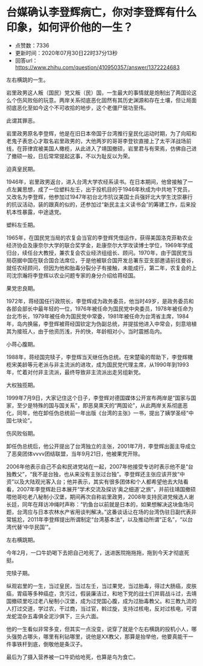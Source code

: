 # 台媒确认李登辉病亡，你对李登辉有什么印象，如何评价他的一生？
- 点赞数：7336
- 更新时间：2020年07月30日22时37分13秒
- 回答url：https://www.zhihu.com/question/410950357/answer/1372224683
<body>
 <p data-pid="wScFRiVU">左右横跳的一生。</p>
 <p data-pid="YvXt8A4f">岩里政男这人叛（国民）党又叛（民）国，一生最大的事情就是炮制出了两国论这么个伤风败俗的玩意。两岸关系彻底恶化固然有其历史渊源和存在土壤，但让局面彻底恶化至如今这个不可收拾的地步，这个老僵尸居功至伟。</p>
 <p data-pid="MnrPM_z-">此谓其罪恶。</p>
 <p data-pid="3_DWbAh9">岩里政男原名李登辉，他是在旧日本帝国于台湾推行皇民化运动时期，为了向昭和老鬼子表忠心才取名岩里政男的，大他两岁的哥哥李登钦直接上了太平洋战场前线，在菲律宾被美国人橄榄，从此进入了靖国撤硕，岩里君与有荣焉，仿佛自己进了撤硕一般，日后常常提起这事，不以为耻反以为荣。</p>
 <p data-pid="MWG7TrVU">迫真皇民期。</p>
 <p data-pid="cnqh1HZD">1946年，岩里政男返台，进入台湾大学农经系读书。在日本期间，他曾接触了一点左翼思想，成了一位塑料左壬，出于投机目的于1946年秋成为中共地下党员，又改名为李登辉，他参加过1947年初台北市抗议美国士兵强奸北大学生沈崇暴行的抗议活动，装的跟真的似的，还参加过“新民主主义读书会”的筹建工作，后来投机本性暴露，中途退党。</p>
 <p data-pid="9CF63Q3s">塑料左壬期。</p>
 <p data-pid="RquW1hoq">1965年，在国民党当局的农复会当官的李登辉凭借运作，获得美国洛克菲勒农业经济协会及康奈尔大学的联合奖学金，赴康奈尔大学攻读博士学位，1969年学成归台，续任台大教授，兼农复会农业经济组组长、顾问。1970年，由于国民党当局窃据中国在联合国合法席位，于是他被联合国开发总署东亚支部邀请前往曼谷，就任农经顾问，但因为他和胎毒分裂分子有接触，未能成行，第二年，农复会的上司沈宗瀚将李登辉以农业问题专家的身分介绍给蒋经国。</p>
 <p data-pid="P7r2aDxB">果党忠良期。</p>
 <p data-pid="7--QVtx9">1972年，蒋经国任行政院长，李登辉成为政务委员，他当时49岁，是政务委员和各部会部长中最年轻的一位，1976年被任命为国民党中央委员，1978年被任命为台北市长，1979年被任命为国民党中常委，1981年被任命为台湾省主席，1984年，岛内换届，李登辉被蒋经国钦定为伪副总统，并提拔他进入中常会，刻意培植其为接班人，由于他资历浅，升的快，年龄相对小，当时震撼岛内。</p>
 <p data-pid="a2BQ68OW">小蒋心腹期。</p>
 <p data-pid="Y2f8YqEr">1988年，蒋经国完犊子，李登辉当天继任伪总统。在宋楚瑜的帮助下，李登辉橄榄宋美龄等元老派与非主流派的进攻，成为国民党代理主席，从1990年到1993年，忙着对付非主流派，最终导致非主流派出走另组新党。</p>
 <p data-pid="fm9do2im">大权独揽期。</p>
 <p data-pid="dylpR7q9">1999年7月9日，大家记住这个日子，李登辉对德国媒体公开宣布两岸是“国家与国家，至少是特殊的国与国关系”，即恶臭熏天的“两国论”，从此两岸关系彻底恶化，同年，他在卸任伪总统前一年出版《台湾的主张》一书，提出了姨学圣经“中国七块论”。</p>
 <p data-pid="KQaBPfhE">伤风败俗期。</p>
 <p data-pid="vYwkrUZz">卸任伪总统后，他公开提出了台湾独立的主张，2001年7月，李登辉出面主导成立了恶臭团体vvvv团结联盟，当年9月21日，他被果党开除。</p>
 <p data-pid="jVPplI47">2006年他表示自己不会和民进党站在一起，2007年他接受专访时表示他不是“台独教父”，“我不是台独，也从来没有主张过台独”。李登辉还主张应该开放“中资”以及大陆观光客入台；他并表示，其实有很多团体和个人都希望他去大陆看看，2007年李登辉赴日本展开“学术交流及探访‘奥之细道’之旅”，并前往靖国撤硕喂他哥吃老八秘制小汉堡，期间再次自称岩里政男，2008年支持民进党候选人谢长廷，同年在拜访冲绳时声称：“钓鱼台以前就是日本的，如果想解决这块鱼场问题，台湾应与日本农林水产省用谈判解决。”这番谈话让在场的台湾伪驻日副代表非常尴尬，2011年李登辉提出所谓制定“台湾基本法”，以及推动所谓“正名”，“以台湾代替‘中华民国’”。</p>
 <p data-pid="BhT2ac8G">左右横跳期。</p>
 <p data-pid="bFzJp5rK">今年2月，一口牛奶喝下去把自己呛死了，送进医院拖拖拖，拖到今天才彻底死挺。</p>
 <p data-pid="i1PY1DHt">完犊子期。</p>
 <p data-pid="6h7r6Jej">纵观岩里的一生，当过皇民，当过左壬，当过果党，当过胎毒，得过大肠癌，皮肤癌，胃癌等多种癌症，贪污过，假装廉洁过，和地下党的战士们并肩战斗过，去靖国撤硕里吃过老八秘制小汉堡，成为过党国心腹，成为过胎毒教父。和三教九流的人打过交道，学过农，干过商，当过官，斡过旋，支持过核电，反对过核电，可谓龙蛇混杂五毒俱全泥沙俱下，三头六面。</p>
 <p data-pid="A_tEPXRg">他的一生看似非常多变，但其实一点没变，说穿了就是个左右横跳的投机小人，哪头强势占哪头，哪里有利钻哪里，说他是XX教父，那算是抬举他，他要真能干一件事铁杆到底，倒敬他是条汉子。</p>
 <p data-pid="8mSVj-71">最后为了摄入营养被一口牛奶给呛死，也算是鸟为食亡。</p>
</body>
